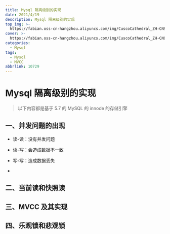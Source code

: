 ```yaml
---
title: Mysql 隔离级别的实现
date: 2021/4/19
description: Mysql 隔离级别的实现
top_img: >-
  https://fabian.oss-cn-hangzhou.aliyuncs.com/img/CuscoCathedral_ZH-CN9834821723_1920x1080.jpg
cover: >-
  https://fabian.oss-cn-hangzhou.aliyuncs.com/img/CuscoCathedral_ZH-CN9834821723_1920x1080.jpg
categories:
  - Mysql
tags:
  - Mysql
  - MVCC
abbrlink: 10729
---
```


# Mysql 隔离级别的实现

> 以下内容都是基于 5.7 的 MySQL 的 innode 的存储引擎

## 一、并发问题的出现

- 读-读：没有并发问题

- 读-写：会造成数据不一致
- 写-写：造成数据丢失
- 

## 二、当前读和快照读

## 三、MVCC 及其实现

## 四、乐观锁和悲观锁



